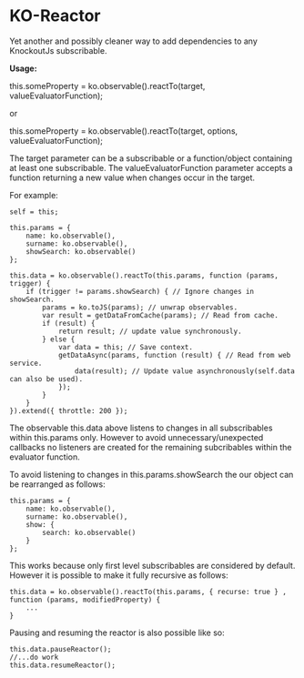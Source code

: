 KO-Reactor
===========

Yet another and possibly cleaner way to add dependencies to any KnockoutJs subscribable.

<b>Usage:</b>

this.someProperty = ko.observable().reactTo(target, valueEvaluatorFunction);

or

this.someProperty = ko.observable().reactTo(target, options, valueEvaluatorFunction);

The target parameter can be a subscribable or a function/object containing at least one subscribable. The 
valueEvaluatorFunction parameter accepts a function returning a new value when changes occur in the target.

For example:
    
    self = this;

    this.params = {
        name: ko.observable(),
        surname: ko.observable(),
        showSearch: ko.observable()
    };

    this.data = ko.observable().reactTo(this.params, function (params, trigger) {
        if (trigger != params.showSearch) { // Ignore changes in showSearch.
            params = ko.toJS(params); // unwrap observables.
            var result = getDataFromCache(params); // Read from cache.
            if (result) {
                return result; // update value synchronously.
            } else {
                var data = this; // Save context.
                getDataAsync(params, function (result) { // Read from web service.
                    data(result); // Update value asynchronously(self.data can also be used).
                });
            }
        }
    }).extend({ throttle: 200 });
    
The observable this.data above listens to changes in all subscribables within this.params only. However to avoid unnecessary/unexpected 
callbacks no listeners are created for the remaining subcribables within the evaluator function.


To avoid listening to changes in this.params.showSearch the our object can be rearranged as follows:

    this.params = {
        name: ko.observable(),
        surname: ko.observable(),
        show: { 
            search: ko.observable() 
        }
    };

This works because only first level subscribables are considered by default. However it is possible to make it fully 
recursive as follows:

    this.data = ko.observable().reactTo(this.params, { recurse: true } , function (params, modifiedProperty) {
        ...
    }

Pausing and resuming the reactor is also possible like so:

    this.data.pauseReactor();
    //...do work
    this.data.resumeReactor();

